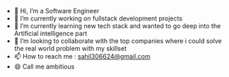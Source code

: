 - 👋 Hi, I’m a Software Engineer
- 👀 I’m currently working on fullstack development projects
- 🌱 I’m currently learning new tech stack and wanted to go deep into the Artificial intelligence part
- 💞️ I’m looking to collaborate with the top companies where i could solve the real world problem with my skillset
- 📫 How to reach me : sahil306624@gmail.com
- 😄 Call me ambitious 


<!---
Sahil306624/Sahil306624 is a ✨ special ✨ repository because its `README.md` (this file) appears on your GitHub profile.
You can click the Preview link to take a look at your changes.
--->
